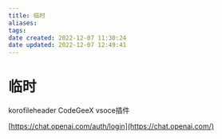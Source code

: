 ```yaml
---
title: 临时
aliases:
tags:
date created: 2022-12-07 11:30:24
date updated: 2022-12-07 12:49:41
---
```


# 临时

korofileheader CodeGeeX vsoce插件

[https://chat.openai.com/auth/login](https://chat.openai.com/)
